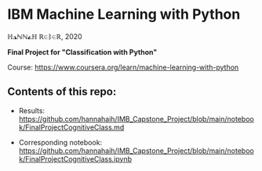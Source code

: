 # IBM Machine Learning with Python


ℍ◮ℕℕ◭ℍ ℝ∈ᛔ∈ℝ, 2020


**Final Project for "Classification with Python"**


Course: https://www.coursera.org/learn/machine-learning-with-python


## Contents of this repo:

- Results: https://github.com/hannahaih/IMB_Capstone_Project/blob/main/notebook/FinalProjectCognitiveClass.md

- Corresponding notebook: https://github.com/hannahaih/IMB_Capstone_Project/blob/main/notebook/FinalProjectCognitiveClass.ipynb
